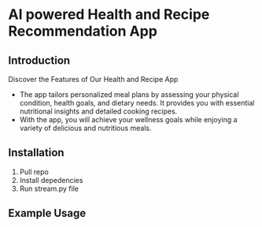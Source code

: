 # AI powered Health and Recipe Recommendation App

## Introduction
Discover the Features of Our Health and Recipe App
+ The app tailors personalized meal plans by assessing your physical condition, health goals, and dietary needs. It provides you with essential nutritional insights and detailed cooking recipes.
+ With the app, you will achieve your wellness goals while enjoying a variety of delicious and nutritious meals.

## Installation
1. Pull repo
2. Install depedencies
3. Run stream.py file

## Example Usage
